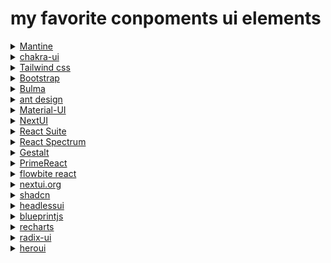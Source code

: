 # my favorite conpoments ui elements
<details>
  <summary><a href="https://Mantine.dev">Mantine</a></summary>
</details>

<details>
  <summary><a href="https://chakra-ui.com/">chakra-ui</a></summary>
</details>

<details>
  <summary><a href="https://tailwindcss.com/">Tailwind css</a></summary>
</details>

<details>
  <summary><a href="https://getbootstrap.com/">Bootstrap</a></summary>
</details>

<details>
  <summary><a href="https://bulma.io/">Bulma</a></summary>
</details>

<details>
  <summary><a href="https://ant.design/">ant design</a></summary>
</details>

<details>
  <summary><a href="https://mui.com/material-ui/">Material-UI</a></summary>
</details>

<details>
  <summary><a href="https://nextui.org/">NextUI</a></summary>
</details>

<details>
  <summary><a href="https://rsuitejs.com/">React Suite</a></summary>
</details>

<details>
  <summary><a href="https://react-spectrum.adobe.com/">React Spectrum</a></summary>
</details>

<details>
  <summary><a href="https://gestalt.pinterest.systems/home">Gestalt</a></summary>
</details>

<details>
  <summary><a href="https://primereact.org/">PrimeReact</a></summary>
</details>

<details>
  <summary><a href="https://flowbite-react.com">flowbite react</a></summary>
   <a href="https://flowbite.com/">flowbite</a>
</details>

<details>
  <summary><a href="nextui.org">nextui.org</a></summary>
   <a href="nextui.org">nextui</a>
</details>

<details>
  <summary><a href="shadcn.com">shadcn</a></summary>
   <a href="shadcn.com">shadcn</a>
</details>

<details>
  <summary><a href="headlessui.com">headlessui</a></summary>
   <a href="headlessui.com">headlessui</a>
</details>

<details>
  <summary><a href="https://blueprintjs.com/">blueprintjs</a></summary>
   <a href="">blueprintjs</a>
</details>

<details>
  <summary><a href="https://recharts.org/">recharts</a></summary>
   <a href="https://recharts.org/">recharts</a>
</details>

<details>
  <summary><a href="https://www.radix-ui.com/">radix-ui</a></summary>
   <a href="https://recharts.org/">radix-ui</a>
</details>

<details>
  <summary><a href="https://heroui.com">heroui</a></summary>
   <a href="https://heroui.com">heroui</a>
</details>











